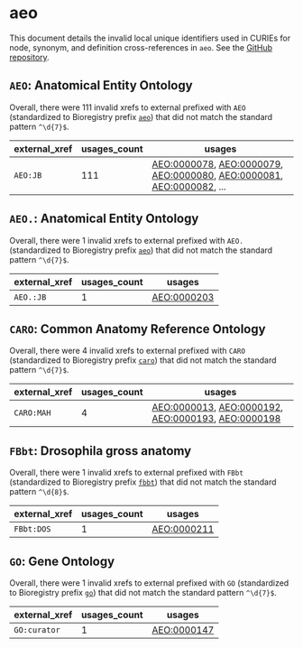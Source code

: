 # aeo

This document details the invalid local unique identifiers used in CURIEs
for node, synonym, and definition cross-references in `aeo`. See the [GitHub repository](https://github.com/obophenotype/human-developmental-anatomy-ontology).


## `AEO`: Anatomical Entity Ontology

Overall, there were 111 invalid
xrefs to external prefixed with `AEO` (standardized to Bioregistry
prefix [`aeo`](https://bioregistry.io/aeo)) that
did not match the standard pattern `^\d{7}$`.

| external_xref   |   usages_count | usages                                                                                                                                                                                                                                                                                                     |
|-----------------|----------------|------------------------------------------------------------------------------------------------------------------------------------------------------------------------------------------------------------------------------------------------------------------------------------------------------------|
| `AEO:JB`        |            111 | [AEO:0000078](http://purl.obolibrary.org/obo/AEO_0000078), [AEO:0000079](http://purl.obolibrary.org/obo/AEO_0000079), [AEO:0000080](http://purl.obolibrary.org/obo/AEO_0000080), [AEO:0000081](http://purl.obolibrary.org/obo/AEO_0000081), [AEO:0000082](http://purl.obolibrary.org/obo/AEO_0000082), ... |

## `AEO.`: Anatomical Entity Ontology

Overall, there were 1 invalid
xrefs to external prefixed with `AEO.` (standardized to Bioregistry
prefix [`aeo`](https://bioregistry.io/aeo)) that
did not match the standard pattern `^\d{7}$`.

| external_xref   |   usages_count | usages                                                    |
|-----------------|----------------|-----------------------------------------------------------|
| `AEO.:JB`       |              1 | [AEO:0000203](http://purl.obolibrary.org/obo/AEO_0000203) |

## `CARO`: Common Anatomy Reference Ontology

Overall, there were 4 invalid
xrefs to external prefixed with `CARO` (standardized to Bioregistry
prefix [`caro`](https://bioregistry.io/caro)) that
did not match the standard pattern `^\d{7}$`.

| external_xref   |   usages_count | usages                                                                                                                                                                                                                                     |
|-----------------|----------------|--------------------------------------------------------------------------------------------------------------------------------------------------------------------------------------------------------------------------------------------|
| `CARO:MAH`      |              4 | [AEO:0000013](http://purl.obolibrary.org/obo/AEO_0000013), [AEO:0000192](http://purl.obolibrary.org/obo/AEO_0000192), [AEO:0000193](http://purl.obolibrary.org/obo/AEO_0000193), [AEO:0000198](http://purl.obolibrary.org/obo/AEO_0000198) |

## `FBbt`: Drosophila gross anatomy

Overall, there were 1 invalid
xrefs to external prefixed with `FBbt` (standardized to Bioregistry
prefix [`fbbt`](https://bioregistry.io/fbbt)) that
did not match the standard pattern `^\d{8}$`.

| external_xref   |   usages_count | usages                                                    |
|-----------------|----------------|-----------------------------------------------------------|
| `FBbt:DOS`      |              1 | [AEO:0000211](http://purl.obolibrary.org/obo/AEO_0000211) |

## `GO`: Gene Ontology

Overall, there were 1 invalid
xrefs to external prefixed with `GO` (standardized to Bioregistry
prefix [`go`](https://bioregistry.io/go)) that
did not match the standard pattern `^\d{7}$`.

| external_xref   |   usages_count | usages                                                    |
|-----------------|----------------|-----------------------------------------------------------|
| `GO:curator`    |              1 | [AEO:0000147](http://purl.obolibrary.org/obo/AEO_0000147) |


